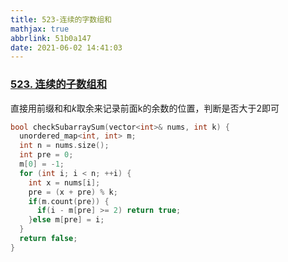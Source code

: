 ```yaml
---
title: 523-连续的字数组和
mathjax: true
abbrlink: 51b0a147
date: 2021-06-02 14:41:03
---
```


### [523. 连续的子数组和](https://leetcode-cn.com/problems/continuous-subarray-sum/)

直接用前缀和和$k$取余来记录前面k的余数的位置，判断是否大于2即可

```cpp
bool checkSubarraySum(vector<int>& nums, int k) {
  unordered_map<int, int> m;
  int n = nums.size();
  int pre = 0;
  m[0] = -1;
  for (int i; i < n; ++i) {
    int x = nums[i];
    pre = (x + pre) % k;
    if(m.count(pre)) {
      if(i - m[pre] >= 2) return true;
    }else m[pre] = i;
  }
  return false;
}
```

